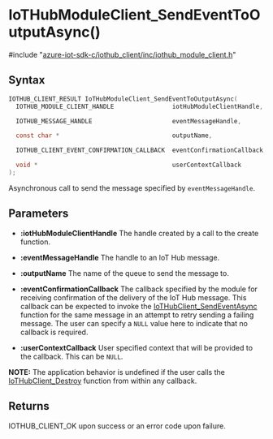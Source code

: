 # IoTHubModuleClient_SendEventToOutputAsync()

\#include "[azure-iot-sdk-c/iothub_client/inc/iothub_module_client.h](../iot-c-ref-iothub-module-client-h.md)"  

## Syntax

```C
IOTHUB_CLIENT_RESULT IoTHubModuleClient_SendEventToOutputAsync(
  IOTHUB_MODULE_CLIENT_HANDLE                iotHubModuleClientHandle,

  IOTHUB_MESSAGE_HANDLE                      eventMessageHandle,

  const char *                               outputName,

  IOTHUB_CLIENT_EVENT_CONFIRMATION_CALLBACK  eventConfirmationCallback,

  void *                                     userContextCallback
);
```

Asynchronous call to send the message specified by `eventMessageHandle`.

## Parameters
* **:iotHubModuleClientHandle** The handle created by a call to the create function. 

* **:eventMessageHandle** The handle to an IoT Hub message. 

* **:outputName** The name of the queue to send the message to. 

* **:eventConfirmationCallback** The callback specified by the module for receiving confirmation of the delivery of the IoT Hub message. This callback can be expected to invoke the [IoTHubClient_SendEventAsync](#iothub__client_8h_1a3e60e953d03a503c1ae30dd6af7f390f) function for the same message in an attempt to retry sending a failing message. The user can specify a `NULL` value here to indicate that no callback is required. 

* **:userContextCallback** User specified context that will be provided to the callback. This can be `NULL`.

**NOTE:** The application behavior is undefined if the user calls the [IoTHubClient_Destroy](#iothub__client_8h_1a47fce212d1c5026e02ccd670242e1d83) function from within any callback.

## Returns
IOTHUB_CLIENT_OK upon success or an error code upon failure.

